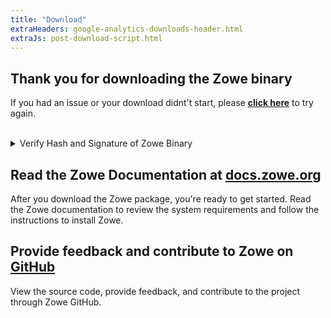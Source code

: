```yaml
---
title: "Download"
extraHeaders: google-analytics-downloads-header.html 
extraJs: post-download-script.html
---
```

<section class="whitebackground">
  <h1 class="title">Thank you for downloading the Zowe binary</h1>
  <p>If you had an issue or your download didnt't start, please <strong><a id="download_link"
        href="legal.html">click here</a></strong> to try again.</p><br>
  <details>
    <summary>Verify Hash and Signature of Zowe Binary</summary>
    <p>These commands are tested on both <strong>Mac OS X v10.13.6</strong> and <strong>Ubuntu v17.11.</strong>
    </p><br>
    <h2><b>Step 1</b> - Verify Hash Code</h2>
    <p>You can download hash code file <b><a id="hash_download"
          href="https://zowe.jfrog.io/zowe/list/libs-release-local/org/zowe/1.0.0/zowe-1.0.0.pax.sha512"
          download
          onclick="gs && ga('send', 'event', 'download', 'Zowe Binary Hash', 'zowe-1.0.0.pax.sha512');">zowe-1.0.0.pax.sha512</a></b>,
      then use this command to check:</p>
    <code id="hash_code">(gpg --print-md SHA512 zowe-1.0.0.pax &gt; zowe-1.0.0.pax.sha512.my) && diff
      zowe-1.0.0.pax.sha512.my zowe-1.0.0.pax.sha512 && echo matched || echo "not match"</code>
    <p>If you see "<b>matched</b>" means the binary you have downloaded is the same one that was officially
      distributed by the Zowe project. You can delete temporary "<b id="hash_my">zowe-1.0.0.pax.sha512.my</b>"
      after that.</p><br>
    <p>You can also use other commands, like "<code>sha512</code>", "<code>sha512sum</code>", or "<code>openssl
        dgst -sha512</code>" to generate <b>SHA512</b> hash code. Just those hash code results are in a
      different format from what we provided but the values should be the same.</p>
    <h2><b>Step 2</b> - Verify With Signature File</h2>
    <p>In addition to the SHA512 hash we ensure that the hash is verifiable as well. This is done by digitally
      signing the hash text file with a KEY from one of the Zowe developers.</p><br>
    <p>You can download the signature file <b><a id="signature_download"
          href="https://zowe.jfrog.io/zowe/list/libs-release-local/org/zowe/1.0.0/zowe-1.0.0.pax.asc">zowe-1.0.0.pax.asc</a></b>,
      and public key <strong><a id="keyfile"
          href="https://raw.githubusercontent.com/zowe/zowe-install-packaging/master/signing_keys/KEYS.jack"
          download target="_blank">KEYS</a></strong>.</p>
    <p>There are few steps:</p>
    <ol class="verify-list">
      <li>Import the public key with command: <code id="keyfile_import_command">gpg --import KEYS</code></li>
      <li>If you never use gpg before, you may need to generate keys first: <code>gpg --gen-key</code>.
        Otherwise, please proceed to next step.</li>
      <li>Sign the downloaded public key with command: <code id="gpg-sign-key">gpg --sign-key KEY</code></li>
      <li>Verify the file with command: <code id="gpg_command">gpg --verify zowe-1.0.0.pax.asc
          zowe-1.0.0.pax</code></li>
      <li>You can remove the imported key with command: <code id="gpg-delete-key">gpg --delete-key KEY</code>
      </li>
    </ol>
    <p>If you see output like this that matches the info in the public key you downloaded you can be assured
      that the binary file you have has come from the Zowe project.</p>
    <code>
      gpg: &nbsp; &nbsp; &nbsp; &nbsp; using RSA key <span id="key_id">KEY</span><br>
      gpg: Good signature from "<span id="key_signer">SIGNER (CODE SIGNING KEY)</span> " [full]
    </code>
  </details>
</section>

<section class="whitebackground">
  <h2>Read the Zowe Documentation at <a href="https://docs.zowe.org">docs.zowe.org</a></h2>
  <p>After you download the Zowe package, you're ready to get started. Read the Zowe documentation to review the
    system requirements and follow the instructions to install Zowe.</p>
  <h2>Provide feedback and contribute to Zowe on <a href="https://github.com/zowe/community">GitHub</a></h2>
  <p>View the source code, provide feedback, and contribute to the project through Zowe GitHub.</p>

</section>